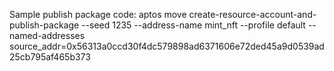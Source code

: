 Sample publish package code:
aptos move create-resource-account-and-publish-package --seed 1235 --address-name mint_nft --profile default --named-addresses source_addr=0x56313a0ccd30f4dc579898ad6371606e72ded45a9d0539ad25cb795af465b373